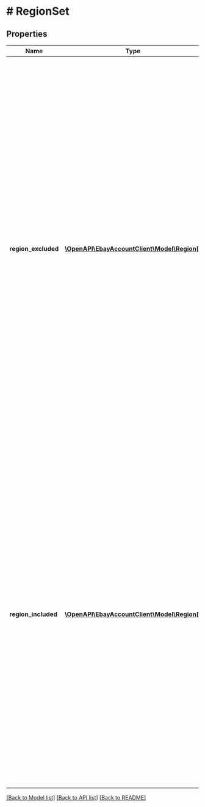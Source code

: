 # # RegionSet

## Properties

Name | Type | Description | Notes
------------ | ------------- | ------------- | -------------
**region_excluded** | [**\OpenAPI\EbayAccountClient\Model\Region[]**](Region.md) | A list of one or more regionsName fields that specify the areas to where a seller does not ship. Populate regionExcluded in only the top-level shipToLocations container (do not populate this field within the shippingOptions container). Normally a seller ships to as many areas as possible using both DOMESTIC and INTERNATIONAL shipping options and they don&#39;t have a need to exclude any regions from their ship-to locations. With this, there&#39;s no reason to set regionExclude fields. However, it makes sense to set the regionExcluded field when a seller wants to exclude a small area that&#39;s located within a larger area they service. For example, suppose a seller indicates they ship &#39;Worldwide&#39;, but for some reason must exclude a specific country, or world region, from the larger world area they ship to. To retrieve the regions you can specify in the associated regionName field, call GeteBayDetails with DetailName set to ExcludeShippingLocationDetails, then review the Location fields in the response for the strings that you can specify regionExcluded.regionName. Note that if a buyer&#39;s primary ship-to location is a region that a seller has excluded in their fulfillment policy (or if the buyer does not have a primary ship-to location), they will receive an error message if they attempt to buy or place a bid on an item that uses that fulfillment policy. For details on setting this field, see Excluding specific regions from included shipping areas. | [optional]
**region_included** | [**\OpenAPI\EbayAccountClient\Model\Region[]**](Region.md) | A list of one or more regionsName fields that specify the areas to where a seller ships. Important: Populate this field only when the parent shipToLocations object is located within a shippingOptions container (that is, the parent shipTolocations object must not be the one at the top-level of the policy). Also, this field needs to be populated only when the associated shippingOptions container has optionType set to INTERNATIONAL. Withing an international shipping option, set this value to Worldwide to indicate the seller ships to all world regions. If needed, use the regionExcluded field to exclude any regions in the world to where the seller does not ship. Each eBay marketplace supports its own set of allowable shipping locations. Obtain the valid &#39;Ship-To Locations&#39; for a marketplace by calling GeteBayDetails with DetailName set to ShippingLocationDetails, then review the ShippingLocation fields in the response for the strings that you can specify in the regionIncluded.regionName field. For DOMESTIC shipping options, eBay automatically uses the seller&#39;s listing country as the default regionIncluded country. For details on setting this field, see How to set up worldwide shipping. This field is always returned in the shipping policy response. Required if optionType set to INTERNATIONAL. | [optional]

[[Back to Model list]](../../README.md#models) [[Back to API list]](../../README.md#endpoints) [[Back to README]](../../README.md)
